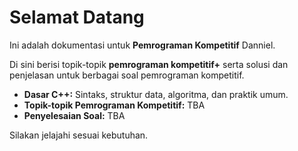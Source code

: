 # Selamat Datang

Ini adalah dokumentasi untuk **Pemrograman Kompetitif** Danniel.

Di sini berisi topik-topik **pemrograman kompetitif+** serta solusi dan penjelasan untuk berbagai soal pemrograman kompetitif.

- **Dasar C++:** Sintaks, struktur data, algoritma, dan praktik umum.
- **Topik-topik Pemrograman Kompetitif:** TBA
- **Penyelesaian Soal:** TBA

Silakan jelajahi sesuai kebutuhan.